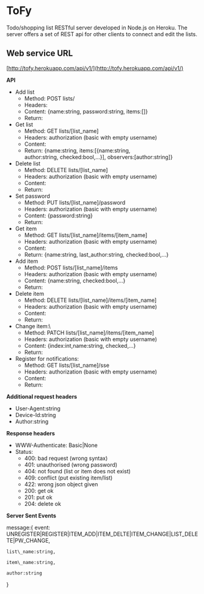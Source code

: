 # ToFy

Todo/shopping list RESTful server developed in Node.js on Heroku.
The server offers a set of REST api for other clients to connect and edit the lists.

## Web service URL
[http://tofy.herokuapp.com/api/v1/](http://tofy.herokuapp.com/api/v1/)

**API**

-   Add list
    -   Method: POST lists/
    -   Headers:
    -   Content: {name:string, password:string, items:[]}
    -   Return:
-   Get list
    -   Method: GET lists/[list\_name]
    -   Headers: authorization (basic with empty username)
    -   Content:
    -   Return: {name:string, items:[{name:string,
        author:string, checked:bool,…}], observers:[author:string]}
-   Delete list
    -   Method: DELETE lists/[list\_name]
    -   Headers: authorization (basic with empty username)
    -   Content:
    -   Return:
-   Set password
    -   Method: PUT lists/[list\_name]/password
    -   Headers: authorization (basic with empty username)
    -   Content: {password:string}
    -   Return:
-   Get item
    -   Method: GET lists/[list\_name]/items/[item\_name]
    -   Headers: authorization (basic with empty username)
    -   Content: 
    -   Return: {name:string, last\_author:string, checked:bool,…}
-   Add item
    -   Method: POST lists/[list\_name]/items
    -   Headers: authorization (basic with empty username)
    -   Content: {name:string, checked:bool,…}
    -   Return: 
-   Delete item
    -   Method: DELETE lists/[list\_name]/items/[item\_name]
    -   Headers: authorization (basic with empty username)
    -   Content:
    -   Return: 
-   Change item:\
    -   Method: PATCH lists/[list\_name]/items/[item\_name]
    -   Headers: authorization (basic with empty username)
    -   Content: {index:int,name:string, checked,...}
    -   Return: 
-   Register for notifications:
    -   Method: GET lists/[list\_name]/sse
    -   Headers: authorization (basic with empty username)
    -   Content:
    -   Return: 

**Additional request headers**

-   User-Agent:string
-   Device-Id:string
-   Author:string

**Response headers**

-   WWW-Authenticate: Basic|None
-   Status:
    -   400: bad request (wrong syntax)
    -   401: unauthorised (wrong password)
    -   404: not found (list or item does not exist)
    -   409: conflict (put existing item/list)
    -   422: wrong json object given
    -   200: get ok
    -   201: put ok
    -   204: delete ok

**Server Sent Events**

message:{
    event: UNREGISTER|REGISTER|ITEM\_ADD|ITEM\_DELTE|ITEM\_CHANGE|LIST\_DELETE|PW\_CHANGE,
    
    list\_name:string,
    
    item\_name:string,
    
    author:string
    
}


